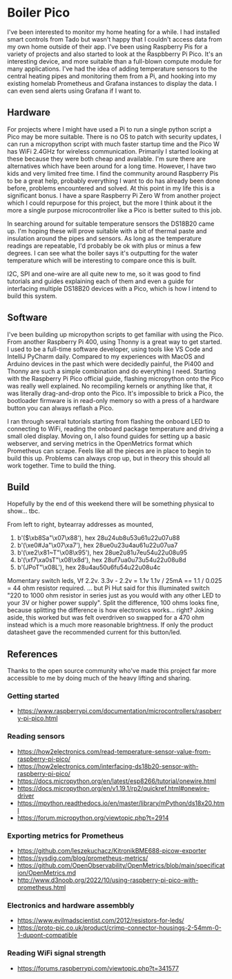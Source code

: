 # Boiler Pico

I've been interested to monitor my home heating for a while. I had installed smart controls from Tado but wasn't happy that I couldn't access data from my own home outside of their app. I've been using Raspberry Pis for a variety of projects and also started to look at the Raspbberry Pi Pico. It's an interesting device, and more suitable than a full-blown compute module for many applications. I've had the idea of adding temperature sensors to the central heating pipes and monitoring them from a Pi, and hooking into my existing homelab Prometheus and Grafana instances to display the data. I can even send alerts using Grafana if I want to. 

## Hardware

For projects where I might have used a Pi to run a single python script a Pico may be more suitable. There is no OS to patch with security updates, I can run a micropython script with much faster startup time and the Pico W has WiFi 2.4GHz for wireless communication. Primarily I started looking at these because they were both cheap and available. I'm sure there are alternatives which have been around for a long time. However, I have two kids and very limited free time. I find the community around Raspberry Pis to be a great help, probably everything I want to do has already been done before, problems encountered and solved. At this point in my life this is a significant bonus. I have a spare Raspberry Pi Zero W from another project which I could repurpose for this project, but the more I think about it the more a single purpose microcontroller like a Pico is better suited to this job. 

In searching around for suitable temperature sensors the DS18B20 came up. I'm hoping these will prove suitable with a bit of thermal paste and insulation around the pipes and sensors. As long as the temperature readings are repeatable, I'd probably be ok with plus or minus a few degrees. I can see what the boiler says it's outputting for the water temperature which will be interesting to compare once this is built.

I2C, SPI and one-wire are all quite new to me, so it was good to find tutorials and guides explaining each of them and even a guide for interfacing multiple DS18B20 devices with a Pico, which is how I intend to build this system.

## Software

I've been building up micropython scripts to get familiar with using the Pico. From another Raspberry Pi 400, using Thonny is a great way to get started. I used to be a full-time software developer, using tools like VS Code and IntelliJ PyCharm daily. Compared to my experiences with MacOS and Arduino devices in the past which were decidedly painful, the Pi400 and Thonny are such a simple combination and do everything I need. Starting with the Raspberry Pi Pico official guide, flashing micropython onto the Pico was really well explained. No recompiling kernels or anything like that, it was literally drag-and-drop onto the Pico. It's impossible to brick a Pico, the bootloader firmware is in read-only memory so with a press of a hardware button you can always reflash a Pico. 

I ran through several tutorials starting from flashing the onboard LED to connecting to WiFi, reading the onboard package temperature and driving a small oled display. Moving on, I also found guides for setting up a basic webserver, and serving metrics in the OpenMetrics format which Prometheus can scrape. Feels like all the pieces are in place to begin to build this up. Problems can always crop up, but in theory this should all work together. Time to build the thing. 

## Build

Hopefully by the end of this weekend there will be something physical to show... tbc.

From left to right, bytearray addresses as mounted, 

1. b'($\xb8Sa"\x07\x88'), hex 28u24ub8u53u61u22u07u88
2. b'(\xe0#Ja"\x07\xa7'), hex 28ue0u23u4au61u22u07ua7
3. b'(\xe2\x81~T"\x08\x95'), hex 28ue2u81u7eu54u22u08u95
4. b'(\xf7\xa0sT"\x08\x8d'), hex 28uf7ua0u73u54u22u08u8d
5. b'(JPoT"\x08L'), hex 28u4au50u6fu54u22u08u4c


Momentary switch leds, Vf 2.2v. 3.3v - 2.2v = 1.1v
1.1v / 25mA == 1.1 / 0.025 = 44 ohm resistor required. 
... but Pi Hut said for this illuminated switch "220 to 1000 ohm resistor in series just as you would with any other LED to your 3V or higher power supply". Split the difference, 100 ohms looks fine, because splitting the difference is how electronics works... right? Joking aside, this worked but was felt overdriven so swapped for a 470 ohm instead which is a much more reasonable brightness. If only the product datasheet gave the recommended current for this button/led.


## References

Thanks to the open source community who've made this project far more accessible to me by doing much of the heavy lifting and sharing. 

### Getting started

* https://www.raspberrypi.com/documentation/microcontrollers/raspberry-pi-pico.html

### Reading sensors

* https://how2electronics.com/read-temperature-sensor-value-from-raspberry-pi-pico/
* https://how2electronics.com/interfacing-ds18b20-sensor-with-raspberry-pi-pico/
* https://docs.micropython.org/en/latest/esp8266/tutorial/onewire.html
* https://docs.micropython.org/en/v1.19.1/rp2/quickref.html#onewire-driver
* https://mpython.readthedocs.io/en/master/library/mPython/ds18x20.html
* https://forum.micropython.org/viewtopic.php?t=2914

### Exporting metrics for Prometheus

* https://github.com/leszekuchacz/KitronikBME688-picow-exporter
* https://sysdig.com/blog/prometheus-metrics/
* https://github.com/OpenObservability/OpenMetrics/blob/main/specification/OpenMetrics.md
* http://www.d3noob.org/2022/10/using-raspberry-pi-pico-with-prometheus.html

### Electronics and hardware assembbly

* https://www.evilmadscientist.com/2012/resistors-for-leds/
* https://proto-pic.co.uk/product/crimp-connector-housings-2-54mm-0-1-dupont-compatible

### Reading WiFi signal strength

* https://forums.raspberrypi.com/viewtopic.php?t=341577
